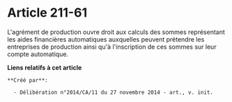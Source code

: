 # Article 211-61

L'agrément de production ouvre droit aux calculs des sommes représentant les aides financières automatiques auxquelles
peuvent prétendre les entreprises de production ainsi qu'à l'inscription de ces sommes sur leur compte automatique.

**Liens relatifs à cet article**

	**Créé par**:

	  - Délibération n°2014/CA/11 du 27 novembre 2014 - art., v. init.
